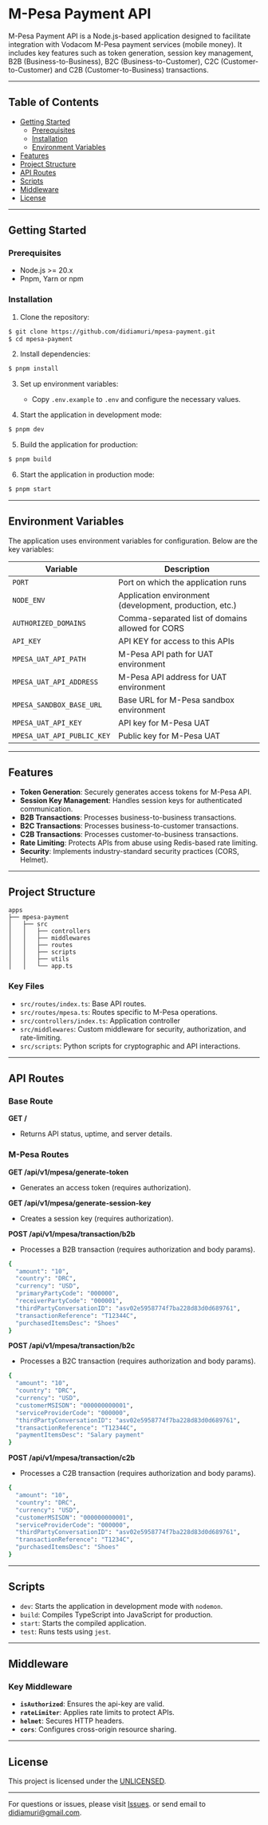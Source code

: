 # M-Pesa Payment API

M-Pesa Payment API is a Node.js-based application designed to facilitate integration with Vodacom M-Pesa payment services (mobile money). It includes key features such as token generation, session key management, B2B (Business-to-Business), B2C (Business-to-Customer), C2C (Customer-to-Customer) and C2B (Customer-to-Business) transactions.

---

## Table of Contents
- [Getting Started](#getting-started)
    - [Prerequisites](#prerequisites)
    - [Installation](#installation)
    - [Environment Variables](#environment-variables)
- [Features](#features)
- [Project Structure](#project-structure)
- [API Routes](#api-routes)
- [Scripts](#scripts)
- [Middleware](#middleware)
- [License](#license)

---

## Getting Started

### Prerequisites
- Node.js >= 20.x
- Pnpm, Yarn or npm

### Installation

1. Clone the repository:
```bash
$ git clone https://github.com/didiamuri/mpesa-payment.git
$ cd mpesa-payment
```

2. Install dependencies:
```bash
$ pnpm install
```

3. Set up environment variables:
    - Copy `.env.example` to `.env` and configure the necessary values.

4. Start the application in development mode:
```bash
$ pnpm dev
```

5. Build the application for production:
```bash
$ pnpm build
```

6. Start the application in production mode:
```bash
$ pnpm start
```

---

## Environment Variables

The application uses environment variables for configuration. Below are the key variables:

| Variable                      | Description                                             |
|-------------------------------|---------------------------------------------------------|
| `PORT`                        | Port on which the application runs                      |
| `NODE_ENV`                    | Application environment (development, production, etc.) |
| `AUTHORIZED_DOMAINS`          | Comma-separated list of domains allowed for CORS        |
| `API_KEY`                     | API KEY for access to this APIs                         |
| `MPESA_UAT_API_PATH`          | M-Pesa API path for UAT environment                     |
| `MPESA_UAT_API_ADDRESS`       | M-Pesa API address for UAT environment                  |
| `MPESA_SANDBOX_BASE_URL`      | Base URL for M-Pesa sandbox environment                 |
| `MPESA_UAT_API_KEY`           | API key for M-Pesa UAT                                  |
| `MPESA_UAT_API_PUBLIC_KEY`    | Public key for M-Pesa UAT                               |

---

## Features

- **Token Generation**: Securely generates access tokens for M-Pesa API.
- **Session Key Management**: Handles session keys for authenticated communication.
- **B2B Transactions**: Processes business-to-business transactions.
- **B2C Transactions**: Processes business-to-customer transactions.
- **C2B Transactions**: Processes customer-to-business transactions.
- **Rate Limiting**: Protects APIs from abuse using Redis-based rate limiting.
- **Security**: Implements industry-standard security practices (CORS, Helmet).

---

## Project Structure
```
apps
├── mpesa-payment
│   ├── src
│   │   ├── controllers
│   │   ├── middlewares
│   │   ├── routes
│   │   ├── scripts
│   │   ├── utils
│   │   └── app.ts
```

### Key Files
- `src/routes/index.ts`: Base API routes.
- `src/routes/mpesa.ts`: Routes specific to M-Pesa operations.
- `src/controllers/index.ts`: Application controller
- `src/middlewares`: Custom middleware for security, authorization, and rate-limiting.
- `src/scripts`: Python scripts for cryptographic and API interactions.

---

## API Routes

### Base Route
**GET /**
- Returns API status, uptime, and server details.

### M-Pesa Routes
**GET /api/v1/mpesa/generate-token**
- Generates an access token (requires authorization).

**GET /api/v1/mpesa/generate-session-key**
- Creates a session key (requires authorization).

**POST /api/v1/mpesa/transaction/b2b**
- Processes a B2B transaction (requires authorization and body params).
```bash
{
  "amount": "10", 
  "country": "DRC", 
  "currency": "USD", 
  "primaryPartyCode": "000000", 
  "receiverPartyCode": "000001", 
  "thirdPartyConversationID": "asv02e5958774f7ba228d83d0d689761", 
  "transactionReference": "T12344C",
  "purchasedItemsDesc": "Shoes"
}
```

**POST /api/v1/mpesa/transaction/b2c**
- Processes a B2C transaction (requires authorization and body params).
```bash
{
  "amount": "10", 
  "country": "DRC", 
  "currency": "USD", 
  "customerMSISDN": "000000000001", 
  "serviceProviderCode": "000000", 
  "thirdPartyConversationID": "asv02e5958774f7ba228d83d0d689761", 
  "transactionReference": "T12344C",
  "paymentItemsDesc": "Salary payment"
}
```

**POST /api/v1/mpesa/transaction/c2b**
- Processes a C2B transaction (requires authorization and body params).
```bash
{
  "amount": "10", 
  "country": "DRC", 
  "currency": "USD", 
  "customerMSISDN": "000000000001", 
  "serviceProviderCode": "000000", 
  "thirdPartyConversationID": "asv02e5958774f7ba228d83d0d689761", 
  "transactionReference": "T1234C",
  "purchasedItemsDesc": "Shoes"
}
```

---

## Scripts

- `dev`: Starts the application in development mode with `nodemon`.
- `build`: Compiles TypeScript into JavaScript for production.
- `start`: Starts the compiled application.
- `test`: Runs tests using `jest`.

---

## Middleware

### Key Middleware
- **`isAuthorized`**: Ensures the api-key are valid.
- **`rateLimiter`**: Applies rate limits to protect APIs.
- **`helmet`**: Secures HTTP headers.
- **`cors`**: Configures cross-origin resource sharing.

---

## License

This project is licensed under the [UNLICENSED](LICENSE).

---

For questions or issues, please visit [Issues](https://didiamuri.dev). or send email to [didiamuri@gmail.com](mailto=didiamuri@gmail.com).

